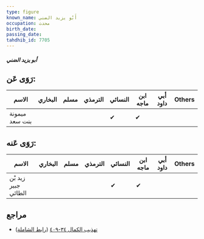 ```yaml
---
type: figure
known_name: أَبُو يزيد الضني
occupation: محدث
birth_date:
passing_date:
tahdhib_id: 7705
---
```

##### أبو يزيد الضني

## رَوَى عَن:
| الاسم          | البخاري | مسلم | الترمذي | النسائي | ابن ماجه | أبي داود | Others |
| -------------- | ------- | ---- | ------- | ------- | -------- | -------- | ------ |
| ميمونة بنت سعد |         |      |         | ✔       | ✔        |          |        |
## رَوَى عَنه:
| الاسم               | البخاري | مسلم | الترمذي | النسائي | ابن ماجه | أبي داود | Others |
| ------------------- | ------- | ---- | ------- | ------- | -------- | -------- | ------ |
| زيد بْن جبير الطائي |         |      |         | ✔       | ✔        |          |        |
## مراجع
- [تهذيب الكمال ٣٤-٤٠٩](obsidian://open?vault=Tahdhib-al-Kamal&file=Figures/٧٧٠٥-أبو%20يزيد%20الضني) ([رابط الشاملة](https://shamela.ws/book/3722/18526))